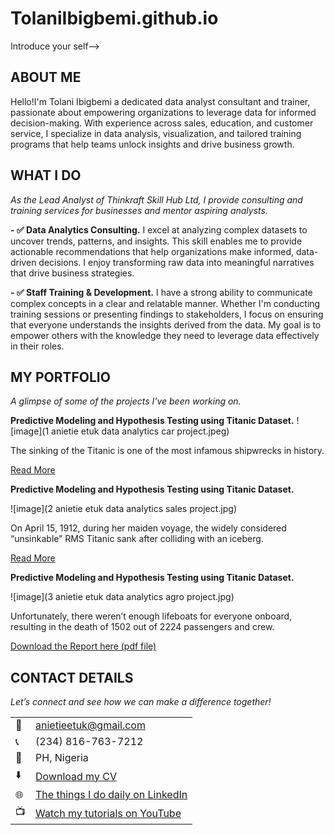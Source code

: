 # TolaniIbigbemi.github.io
 Introduce your self-->
## ABOUT ME

Hello!I'm Tolani Ibigbemi a dedicated data analyst consultant and trainer, passionate about empowering organizations to leverage data for informed decision-making. With experience across sales, education, and customer service, I specialize in data analysis, visualization, and tailored training programs that help teams unlock insights and drive business growth.

<!--Mention your top/relevant skills here - core and soft skills-->
## WHAT I DO

*As the Lead Analyst of Thinkraft Skill Hub Ltd, I provide consulting and training services for businesses and mentor aspiring analysts.*

**- ✅ Data Analytics Consulting.**
I excel at analyzing complex datasets to uncover trends, patterns, and insights. This skill enables me to provide actionable recommendations that help organizations make informed, data-driven decisions. I enjoy transforming raw data into meaningful narratives that drive business strategies.

**- ✅ Staff Training & Development.**
I have a strong ability to communicate complex concepts in a clear and relatable manner. Whether I'm conducting training sessions or presenting findings to stakeholders, I focus on ensuring that everyone understands the insights derived from the data. My goal is to empower others with the knowledge they need to leverage data effectively in their roles.


<!--Section 2: List 3-4 key projects-->
## MY PORTFOLIO 

*A glimpse of some of the projects I've been working on.*

**Predictive Modeling and Hypothesis Testing using Titanic Dataset.**
![image](1 anietie etuk data analytics car project.jpeg)

The sinking of the Titanic is one of the most infamous shipwrecks in history.


[Read More](https://www.linkedin.com/pulse/predictive-modeling-hypothesis-testing-using-titanic-dataset-anietie/)

**Predictive Modeling and Hypothesis Testing using Titanic Dataset.**

![image](2 anietie etuk data analytics sales project.jpg)

On April 15, 1912, during her maiden voyage, the widely considered “unsinkable” RMS Titanic sank after colliding with an iceberg. 

[Read More](https://www.linkedin.com/pulse/predictive-modeling-hypothesis-testing-using-titanic-dataset-anietie/)

**Predictive Modeling and Hypothesis Testing using Titanic Dataset.**

![image](3 anietie etuk data analytics agro project.jpg)

Unfortunately, there weren’t enough lifeboats for everyone onboard, resulting in the death of 1502 out of 2224 passengers and crew. 

<a href="17 How to Present Data to Executives by Anietie Etuk.pdf">Download the Report here (pdf file)</a>


## CONTACT DETAILS

*Let’s connect and see how we can make a difference together!*
<table>
  <tbody>
    <tr>
      <td>📧</td>
      <td><a href="mailto:anietieetuk@gmail.com">anietieetuk@gmail.com</a></td>
    </tr>
    <tr>
      <td>📞</td>
      <td>(234) 816-763-7212</td>
    </tr>
    <tr>
      <td>📍</td>
      <td>PH, Nigeria</td>
    </tr>
    <tr>
      <td>⬇️</td>
      <td><a href="https://etuk123456.github.io/portfolio1/docs/Profile.pdf">Download my CV</a></td>
    </tr>
    <tr>
      <td>🌐</td>
      <td><a href="https://linkedin.com/in/etukanietie">The things I do daily on LinkedIn</a></td>
    </tr>
    <tr>
      <td>📺</td>
      <td><a href="https://www.youtube.com/@LearnwithEtuk">Watch my tutorials on YouTube</a></td>
    </tr>
  </tbody>
</table>

